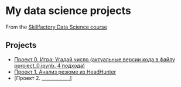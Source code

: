 # My data science projects
From the [Skillfactory Data Science course](https://skillfactory.ru/courses/data-science)

## Projects

* [Проект 0. Игра: Угадай число (актуальные версии кода в файлу pproject_0.ipynb, 4 подхода)](https://github.com/Evgky/sf_ds/blob/main/project_0/pproject_0.ipynb)
* [Проект 1. Анализ резюме из HeadHunter](https://github.com/Evgky/sf_ds/blob/main/project_1/README1.md)
* [Проект 2. ____________]

